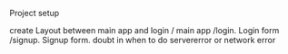 Project setup

create Layout between main app and login
 /   main app
 /login. Login form
 /signup. Signup form.    doubt in when to do servererror or network error

 